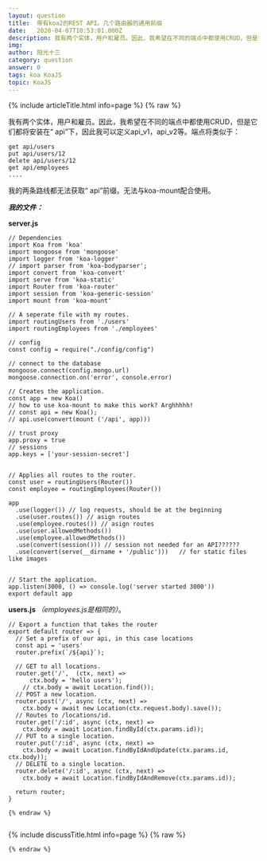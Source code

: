 ```yaml
---
layout: question
title:  带有koa2的REST API。几个路由器的通用前缀
date:   2020-04-07T10:53:01.000Z
description: 我有两个实体，用户和雇员。因此，我希望在不同的端点中都使用CRUD，但是它们都将安装在“ api”下，因此我可以定义api_v1，api_v2等。端点将类...
img: 
author: 阳光十三
category: question
answer: 0
tags: koa KoaJS
topic: KoaJS
---
```

<div class="article-root">
  <div class="article">
    {% include articleTitle.html info=page %}
    {% raw %}
    <div class="article-content"><p><font style="vertical-align: inherit;"><font style="vertical-align: inherit;">我有两个实体，用户和雇员。</font><font style="vertical-align: inherit;">因此，我希望在不同的端点中都使用CRUD，但是它们都将安装在“ api”下，因此我可以定义api_v1，api_v2等。</font><font style="vertical-align: inherit;">端点将类似于：</font></font></p>

<pre><code>get api/users<font></font>
put api/users/12<font></font>
delete api/users/12<font></font>
get api/employees<font></font>
....<font></font>
</code></pre>

<p><font style="vertical-align: inherit;"><font style="vertical-align: inherit;">我的两条路线都无法获取“ api”前缀。</font><font style="vertical-align: inherit;">无法与koa-mount配合使用。</font></font></p>

<p><strong><em><font style="vertical-align: inherit;"><font style="vertical-align: inherit;">我的文件：</font></font></em></strong></p>

<p><strong><font style="vertical-align: inherit;"><font style="vertical-align: inherit;">server.js</font></font></strong></p>

<pre><code>// Dependencies<font></font>
import Koa from 'koa'<font></font>
import mongoose from 'mongoose'<font></font>
import logger from 'koa-logger'<font></font>
// import parser from 'koa-bodyparser';<font></font>
import convert from 'koa-convert'<font></font>
import serve from 'koa-static'<font></font>
import Router from 'koa-router'<font></font>
import session from 'koa-generic-session'<font></font>
import mount from 'koa-mount'<font></font>
<font></font>
// A seperate file with my routes.<font></font>
import routingUsers from './users'<font></font>
import routingEmployees from './employees'<font></font>
<font></font>
// config<font></font>
const config = require("./config/config")<font></font>
<font></font>
// connect to the database<font></font>
mongoose.connect(config.mongo.url)<font></font>
mongoose.connection.on('error', console.error)<font></font>
<font></font>
// Creates the application.<font></font>
const app = new Koa()<font></font>
// how to use koa-mount to make this work? Arghhhhh!<font></font>
// const api = new Koa();<font></font>
// api.use(convert(mount ('/api', app)))<font></font>
<font></font>
// trust proxy<font></font>
app.proxy = true<font></font>
// sessions<font></font>
app.keys = ['your-session-secret']<font></font>
<font></font>
<font></font>
// Applies all routes to the router.<font></font>
const user = routingUsers(Router())<font></font>
const employee = routingEmployees(Router())<font></font>
<font></font>
app<font></font>
  .use(logger()) // log requests, should be at the beginning<font></font>
  .use(user.routes()) // asign routes<font></font>
  .use(employee.routes()) // asign routes<font></font>
  .use(user.allowedMethods())<font></font>
  .use(employee.allowedMethods())<font></font>
  .use(convert(session())) // session not needed for an API??????<font></font>
  .use(convert(serve(__dirname + '/public')))   // for static files like images<font></font>
<font></font>
<font></font>
// Start the application.<font></font>
app.listen(3000, () =&gt; console.log('server started 3000'))<font></font>
export default app<font></font>
</code></pre>

<p><strong><font style="vertical-align: inherit;"><font style="vertical-align: inherit;">users.js </font></font></strong> <em><font style="vertical-align: inherit;"><font style="vertical-align: inherit;">（employees.js是相同的）</font></font></em><font style="vertical-align: inherit;"><font style="vertical-align: inherit;">。</font></font></p>

<pre><code>// Export a function that takes the router<font></font>
export default router =&gt; {<font></font>
  // Set a prefix of our api, in this case locations<font></font>
  const api = 'users'<font></font>
  router.prefix(`/${api}`);<font></font>
<font></font>
  // GET to all locations.<font></font>
  router.get('/',  (ctx, next) =&gt;<font></font>
      ctx.body = 'hello users');<font></font>
    // ctx.body = await Location.find());<font></font>
  // POST a new location.<font></font>
  router.post('/', async (ctx, next) =&gt;<font></font>
    ctx.body = await new Location(ctx.request.body).save());<font></font>
  // Routes to /locations/id.<font></font>
  router.get('/:id', async (ctx, next) =&gt;<font></font>
    ctx.body = await Location.findById(ctx.params.id));<font></font>
  // PUT to a single location.<font></font>
  router.put('/:id', async (ctx, next) =&gt;<font></font>
    ctx.body = await Location.findByIdAndUpdate(ctx.params.id, ctx.body));<font></font>
  // DELETE to a single location.<font></font>
  router.delete('/:id', async (ctx, next) =&gt;<font></font>
    ctx.body = await Location.findByIdAndRemove(ctx.params.id));<font></font>
<font></font>
  return router;<font></font>
}<font></font>
</code></pre></div>
    {% endraw %}
  </div>
  <p style="height: 0;width:0;overflow: hidden;"> 第4149篇《带有koa2的REST API。几个路由器的通用前缀》来自Winter(https://github.com/aiyld/aiyld.github.io)的站点</p>
  <div class="discuss-wrapper">
    {% include discussTitle.html info=page %}
    {% raw %}
    
    {% endraw %}
  </div>
<div>

